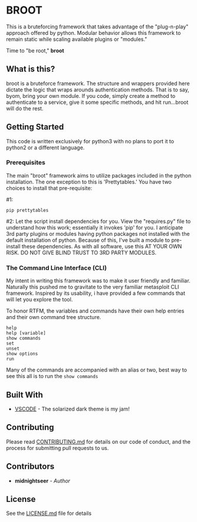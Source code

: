 # BROOT

This is a bruteforcing framework that takes advantage of the "plug-n-play" approach offered by python.  Modular behavior allows this framework to remain static while scaling available plugins or "modules."

Time to "be root," **broot**

## What is this?

broot is a bruteforce framework.  The structure and wrappers provided here dictate the logic that wraps arounds authentication methods.  That is to say, byom, bring your own module.  If you code, simply create a method to authenticate to a service, give it some specific methods, and hit run...broot will do the rest.

## Getting Started

This code is written exclusively for python3 with no plans to port it to python2 or a different language.  

### Prerequisites

The main "broot" framework aims to utilize packages included in the python installation.  The one exception to this is 'Prettytables.'  You have two choices to install that pre-requisite:

#1:
```
pip prettytables
```
#2:
Let the script install dependencies for you.  View the "requires.py" file to understand how this work; essentially it invokes 'pip' for you.  I anticipate 3rd party plugins or modules having python packages not installed with the default installation of python.  Because of this, I've built a module to pre-install these dependencies.  As with all software, use this AT YOUR OWN RISK.  DO NOT GIVE BLIND TRUST TO 3RD PARTY MODULES.  

### The Command Line Interface (CLI)

My intent in writing this framework was to make it user friendly and familiar.  Naturally this pushed me to gravitate to the very familiar metasploit CLI framework.  Inspired by its usability, i have provided a few commands that will let you explore the tool.

To honor RTFM, the variables and commands have their own help entries and their own command tree structure.

```
help
help [variable]
show commands
set
unset
show options
run
```

Many of the commands are accompanied with an alias or two, best way to see this all is to run the ```show commands```

## Built With

* [VSCODE](https://code.visualstudio.com/) - The solarized dark theme is my jam!

## Contributing

Please read [CONTRIBUTING.md](https://gist.github.com/PurpleBooth/b24679402957c63ec426) for details on our code of conduct, and the process for submitting pull requests to us.

## Contributors

* **midnightseer** - *Author*


## License

See the [LICENSE.md](LICENSE.md) file for details



